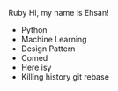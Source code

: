 Ruby
Hi, my name is Ehsan!
* Python
* Machine Learning
* Design Pattern
* Comed
* Here isy
* Killing history git rebase
